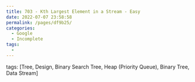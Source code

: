 ```yaml
---
title: 703 - Kth Largest Element in a Stream - Easy
date: 2022-07-07 23:58:58
permalink: /pages/df9b25/
categories:
  - Google
  - Incomplete
tags:
  - 
---
```

tags: [Tree, Design, Binary Search Tree, Heap (Priority Queue), Binary Tree, Data Stream]